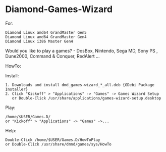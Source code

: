 # Diamond-Games-Wizard
For: 

    Diamond Linux amd64 GrandMaster Gen5
    Diamond Linux amd64 GrandMaster Gen4
    Diamond Linux i386 Master Gen4

Would you like to play a games? - DosBox, Nintendo, Sega MD, Sony PS , Dune2000, Command & Conquer, RedAlert ...

HowTo:

Install:

    1. Downloads and install dmd_games-wizard_*_all.deb {GDebi Package Installer}
    2. Click "Kickoff" > "Applications" -> "Games" -> Games Wizard Setup
       or Double-Click /usr/share/applications/games-wizard-setup.desktop
  

Play:

    /home/$USER/Games.D/
    or "Kickoff" > "Applications" -> "Games" ->... 

Help:

    Double-Click /home/$USER/Games.D/HowToPlay
    or Double-Click /usr/share/dmnd/games/sys/HowTo
